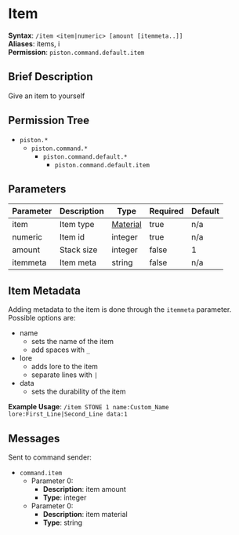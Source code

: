 # Item
**Syntax**: `/item <item|numeric> [amount [itemmeta..]]` \
**Aliases**: items, i \
**Permission**: `piston.command.default.item`

## Brief Description
Give an item to yourself

## Permission Tree
- `piston.*`
  - `piston.command.*`
    - `piston.command.default.*`
      - `piston.command.default.item`

## Parameters
| Parameter  | Description         | Type        | Required | Default            |
| ---------- | ------------------- | ----------- | -------- | ------------------ |
| item       | Item type           | [Material](https://hub.spigotmc.org/javadocs/spigot/org/bukkit/Material.html)      | true    | n/a     |
| numeric    | Item id             | integer     | true     | n/a                |
| amount     | Stack size          | integer     | false    | 1                  |
| itemmeta   | Item meta           | string      | false    | n/a                |

## Item Metadata
Adding metadata to the item is done through the `itemmeta` parameter. Possible options are:
* name
  * sets the name of the item
  * add spaces with `_`
* lore
  * adds lore to the item
  * separate lines with `|`
* data
  * sets the durability of the item
  
**Example Usage**: `/item STONE 1 name:Custom_Name lore:First_Line|Second_Line data:1`

## Messages
Sent to command sender:
* `command.item`
  * Parameter 0: 
    * **Description**: item amount
    * **Type**: integer
  * Parameter 0: 
    * **Description**: item material
    * **Type**: string